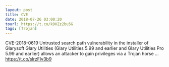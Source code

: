 ```yaml
---
layout: post
title: CVE
date: 2018-07-26 03:00:20
tourl: https://t.co/k9HZz2bu5G
tags: [Trojan]
---
```

CVE-2018-0619 Untrusted search path vulnerability in the installer of Glarysoft Glary Utilities (Glary Utilities 5.99 and earlier and Glary Utilities Pro 5.99 and earlier) allows an attacker to gain privileges via a Trojan horse ... https://t.co/slrzFlv3b9